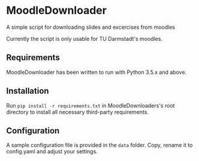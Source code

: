 # MoodleDownloader
A simple script for downloading slides and excercises from moodles

Currently the script is only usable for TU Darmstadt's moodles.

## Requirements
MoodleDownloader has been written to run with Python 3.5.x and above.

## Installation
Run `pip install -r requirements.txt` in MoodleDownloaders's root directory to install all necessary third-party requirements.

## Configuration
A sample configuration file is provided in the `data` folder. Copy, rename it to config.yaml and adjust your settings.
